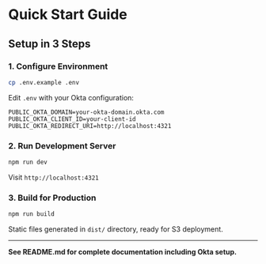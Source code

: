 # Quick Start Guide

## Setup in 3 Steps

### 1. Configure Environment
```bash
cp .env.example .env
```

Edit `.env` with your Okta configuration:
```env
PUBLIC_OKTA_DOMAIN=your-okta-domain.okta.com
PUBLIC_OKTA_CLIENT_ID=your-client-id
PUBLIC_OKTA_REDIRECT_URI=http://localhost:4321
```

### 2. Run Development Server
```bash
npm run dev
```

Visit `http://localhost:4321`

### 3. Build for Production
```bash
npm run build
```

Static files generated in `dist/` directory, ready for S3 deployment.

---

**See README.md for complete documentation including Okta setup.**
